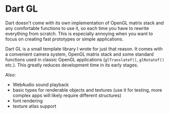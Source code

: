 Dart GL
=======

Dart doesn't come with its own implementation of OpenGL matrix stack and any comfortable functions to use it, so each time you have to rewrite everything from scratch. This is especially annoying when you want to focus on creating fast prototypes or simple applications.

Dart GL is a small template library I wrote for just that reason. It comes with a convenient camera system, OpenGL matrix stack and some standard functions used in classic OpenGL applications (<code>glTranslatef()</code>, <code>glRotatef()</code> etc.). This greatly reduces development time in its early stages.

Also:
- WebAudio sound playback
- basic types for renderable objects and textures (use it for testing, more complex apps will likely require different structures)
- font rendering
- texture atlas support
